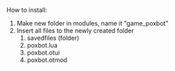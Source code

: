 How to install:

1. Make new folder in modules, name it "game_poxbot"
2. Insert all files to the newly created folder
	1. savedfiles (folder)
	2. poxbot.lua
	3. poxbot.otui
	4. poxbot.otmod